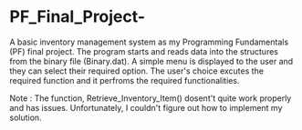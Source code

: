 # PF_Final_Project-
A basic inventory management system as my Programming Fundamentals (PF) final project.
The program starts and reads data into the structures from the binary file (Binary.dat).
A simple menu is displayed to the user and they can select their required option.
The user's choice excutes the required function and it perfroms the required functionalities.

Note : 
      The function, Retrieve_Inventory_Item() dosent't quite work properly and has issues. Unfortunately, I couldn't figure out how to implement my solution.
